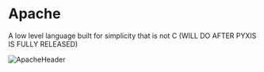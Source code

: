# Apache
A low level language built for simplicity that is not C (WILL DO AFTER PYXIS IS FULLY RELEASED)

![ApacheHeader](https://github.com/user-attachments/assets/03fc297a-a05e-4192-be76-96731896ce39)
